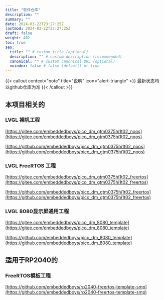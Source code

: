 ```yaml
---
title: "软件仓库"
description: ""
summary: ""
date: 2024-03-22T23:27:25Z
lastmod: 2024-03-22T23:27:25Z
draft: false
weight: 402
toc: true
seo:
  title: "" # custom title (optional)
  description: "" # custom description (recommended)
  canonical: "" # custom canonical URL (optional)
  noindex: false # false (default) or true
---
```


{{< callout context="note" title="说明" icon="alert-triangle" >}}
最新状态均以github仓库为准
{{< /callout >}}

## 本项目相关的

### LVGL 裸机工程
[https://gitee.com/embeddedboys/pico_dm_gtm0375hi1t02_noos](https://gitee.com/embeddedboys/pico_dm_gtm0375hi1t02_noos)

[https://github.com/embeddedboys/pico_dm_gtm0375hi1t02_noos](https://github.com/embeddedboys/pico_dm_gtm0375hi1t02_noos)

### LVGL FreeRTOS 工程

[https://gitee.com/embeddedboys/pico_dm_gtm0375hi1t02_freertos](https://gitee.com/embeddedboys/pico_dm_gtm0375hi1t02_freertos)

[https://github.com/embeddedboys/pico_dm_gtm0375hi1t02_freertos](https://github.com/embeddedboys/pico_dm_gtm0375hi1t02_freertos)

### LVGL 8080显示屏通用工程

[https://gitee.com/embeddedboys/pico_dm_8080_template](https://gitee.com/embeddedboys/pico_dm_8080_template)

[https://github.com/embeddedboys/pico_dm_8080_template](https://github.com/embeddedboys/pico_dm_8080_template)


## 适用于RP2040的

### FreeRTOS模板工程

[https://github.com/embeddedboys/rp2040-freertos-template-smp](https://github.com/embeddedboys/rp2040-freertos-template-smp)
